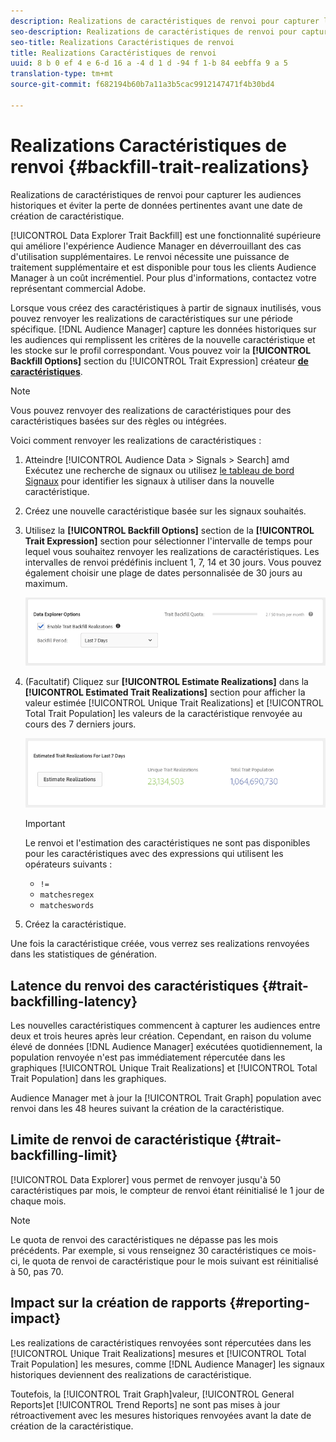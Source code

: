 ```yaml
---
description: Realizations de caractéristiques de renvoi pour capturer les audiences historiques et éviter la perte de données pertinentes avant une date de création de caractéristique.
seo-description: Realizations de caractéristiques de renvoi pour capturer les audiences historiques et éviter la perte de données pertinentes avant une date de création de caractéristique.
seo-title: Realizations Caractéristiques de renvoi
title: Realizations Caractéristiques de renvoi
uuid: 8 b 0 ef 4 e 6-d 16 a -4 d 1 d -94 f 1-b 84 eebffa 9 a 5
translation-type: tm+mt
source-git-commit: f682194b60b7a11a3b5cac9912147471f4b30bd4

---
```



# Realizations Caractéristiques de renvoi {#backfill-trait-realizations}

Realizations de caractéristiques de renvoi pour capturer les audiences historiques et éviter la perte de données pertinentes avant une date de création de caractéristique.

[!UICONTROL Data Explorer Trait Backfill] est une fonctionnalité supérieure qui améliore l'expérience Audience Manager en déverrouillant des cas d'utilisation supplémentaires. Le renvoi nécessite une puissance de traitement supplémentaire et est disponible pour tous les clients Audience Manager à un coût incrémentiel. Pour plus d'informations, contactez votre représentant commercial Adobe.

Lorsque vous créez des caractéristiques à partir de signaux inutilisés, vous pouvez renvoyer les realizations de caractéristiques sur une période spécifique. [!DNL Audience Manager] capture les données historiques sur les audiences qui remplissent les critères de la nouvelle caractéristique et les stocke sur le profil correspondant. Vous pouvez voir la **[!UICONTROL Backfill Options]** section du [!UICONTROL Trait Expression] créateur **[de caractéristiques](../../features/traits/about-trait-builder.md)**.

>[!NOTE]
>
>Vous pouvez renvoyer des realizations de caractéristiques pour des caractéristiques basées sur des règles ou intégrées.

Voici comment renvoyer les realizations de caractéristiques :

1. Atteindre [!UICONTROL Audience Data > Signals > Search] amd Exécutez une recherche de signaux ou utilisez [le tableau de bord Signaux](../../features/data-explorer/data-explorer-signals-dashboard.md) pour identifier les signaux à utiliser dans la nouvelle caractéristique.
1. Créez une nouvelle caractéristique basée sur les signaux souhaités.
1. Utilisez la **[!UICONTROL Backfill Options]** section de la **[!UICONTROL Trait Expression]** section pour sélectionner l'intervalle de temps pour lequel vous souhaitez renvoyer les realizations de caractéristiques. Les intervalles de renvoi prédéfinis incluent 1, 7, 14 et 30 jours. Vous pouvez également choisir une plage de dates personnalisée de 30 jours au maximum.

   ![caractéristique-backfill](assets/signals-trait-backfill.png)

1. (Facultatif) Cliquez sur **[!UICONTROL Estimate Realizations]** dans la **[!UICONTROL Estimated Trait Realizations]** section pour afficher la valeur estimée [!UICONTROL Unique Trait Realizations] et [!UICONTROL Total Trait Population] les valeurs de la caractéristique renvoyée au cours des 7 derniers jours.

   ![estimate-caractéristique-realizations](assets/estimate-trait-realizations.png)

   >[!IMPORTANT]
   >
   >Le renvoi et l'estimation des caractéristiques ne sont pas disponibles pour les caractéristiques avec des expressions qui utilisent les opérateurs suivants :
   >    * `!=`
   >    * `matchesregex`
   >    * `matcheswords`

1. Créez la caractéristique.

Une fois la caractéristique créée, vous verrez ses realizations renvoyées dans les statistiques de génération.

## Latence du renvoi des caractéristiques {#trait-backfilling-latency}

Les nouvelles caractéristiques commencent à capturer les audiences entre deux et trois heures après leur création. Cependant, en raison du volume élevé de données [!DNL Audience Manager] exécutées quotidiennement, la population renvoyée n'est pas immédiatement répercutée dans les graphiques [!UICONTROL Unique Trait Realizations] et [!UICONTROL Total Trait Population] dans les graphiques.

Audience Manager met à jour la [!UICONTROL Trait Graph] population avec renvoi dans les 48 heures suivant la création de la caractéristique.

## Limite de renvoi de caractéristique {#trait-backfilling-limit}

[!UICONTROL Data Explorer] vous permet de renvoyer jusqu'à 50 caractéristiques par mois, le compteur de renvoi étant réinitialisé le 1 jour de chaque mois.

>[!NOTE]
>
>Le quota de renvoi des caractéristiques ne dépasse pas les mois précédents. Par exemple, si vous renseignez 30 caractéristiques ce mois-ci, le quota de renvoi de caractéristique pour le mois suivant est réinitialisé à 50, pas 70.

## Impact sur la création de rapports {#reporting-impact}

Les realizations de caractéristiques renvoyées sont répercutées dans les [!UICONTROL Unique Trait Realizations] mesures et [!UICONTROL Total Trait Population] les mesures, comme [!DNL Audience Manager] les signaux historiques deviennent des realizations de caractéristique.

Toutefois, la [!UICONTROL Trait Graph]valeur, [!UICONTROL General Reports]et [!UICONTROL Trend Reports] ne sont pas mises à jour rétroactivement avec les mesures historiques renvoyées avant la date de création de la caractéristique.